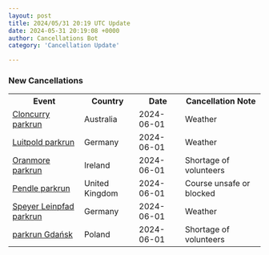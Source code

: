 ```yaml
---
layout: post
title: 2024/05/31 20:19 UTC Update
date: 2024-05-31 20:19:08 +0000
author: Cancellations Bot
category: 'Cancellation Update'

---
```


<h3>New Cancellations</h3>
<div class='hscrollable'>
<table style='width: 100%'>
    <tr>
        <th>Event</th>
        <th>Country</th>
        <th>Date</th>
        <th>Cancellation Note</th>
    </tr>
    <tr>
        <td><a href="https://www.parkrun.com.au/cloncurry">Cloncurry parkrun</a></td>
        <td>Australia</td>
        <td>2024-06-01</td>
        <td>Weather</td>
    </tr>
    <tr>
        <td><a href="https://www.parkrun.com.de/luitpold">Luitpold parkrun</a></td>
        <td>Germany</td>
        <td>2024-06-01</td>
        <td>Weather</td>
    </tr>
    <tr>
        <td><a href="https://www.parkrun.ie/oranmore">Oranmore parkrun</a></td>
        <td>Ireland</td>
        <td>2024-06-01</td>
        <td>Shortage of volunteers</td>
    </tr>
    <tr>
        <td><a href="https://www.parkrun.org.uk/pendle">Pendle parkrun</a></td>
        <td>United Kingdom</td>
        <td>2024-06-01</td>
        <td>Course unsafe or blocked</td>
    </tr>
    <tr>
        <td><a href="https://www.parkrun.com.de/speyerleinpfad">Speyer Leinpfad parkrun</a></td>
        <td>Germany</td>
        <td>2024-06-01</td>
        <td>Weather</td>
    </tr>
    <tr>
        <td><a href="https://www.parkrun.pl/gdansk">parkrun Gdańsk</a></td>
        <td>Poland</td>
        <td>2024-06-01</td>
        <td>Shortage of volunteers</td>
    </tr>
</table>
</div>
